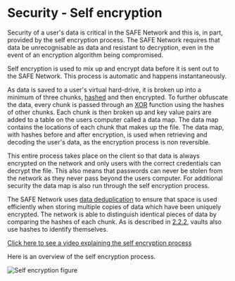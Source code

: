 # Security - Self encryption
Security of a user's data is critical in the SAFE Network and this is, in part, provided by the self encryption process. The SAFE Network requires that data be unrecognisable as data and resistant to decryption, even in the event of an encryption algorithm being compromised.

Self encryption is used to mix up and encrypt data before it is sent out to the SAFE Network. This process is automatic and happens instantaneously.

As data is saved to a user's virtual hard-drive, it is broken up into a minimum of three chunks, [hashed](http://en.wikipedia.org/wiki/Hash_function) and then encrypted. To further obfuscate the data, every chunk is passed through an [XOR](http://en.wikipedia.org/wiki/Exclusive_or) function using the hashes of other chunks.
Each chunk is then broken up and key value pairs are added to a table on the users computer called a data map. The data map contains the locations of each chunk that makes up the file. The data map, with hashes before and after encryption, is used when retrieving and decoding the user's data, as the encryption process is non reversible.

This entire process takes place on the client so that data is always encrypted on the network and only users with the correct credentials can decrypt the file. This also means that passwords can never be stolen from the network as they never pass beyond the users computer.
For additional security the data map is also run through the self encryption process.

The SAFE Network uses [data deduplication](http://en.wikipedia.org/wiki/Data_deduplication) to ensure that space is used efficiently when storing multiple copies of data which have been uniquely encrypted. The network is able to distinguish identical pieces of data by comparing the hashes of each chunk. As is described in [2.2.2](http://maidsafe.net/SystemDocs/system_components/guaranteed_vault_identification.html), vaults also use hashes to identify themselves.

[Click here to see a video explaining the self encryption process](https://www.youtube.com/watch?v=Jnvwv4z17b4)

Here is an overview of the self encryption process.

![Self encryption figure](./img/self-encryption.png)
